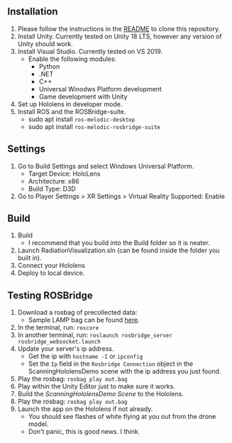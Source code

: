 
## Installation
1. Please follow the instructions in the [README](README.md) to clone this repository.
1. Install Unity. Currently tested on Unity 18 LTS, however any version of Unity should work.
1. Install Visual Studio. Currently tested on VS 2019.
    - Enable the following modules:
        - Python
        - .NET
        - C++
        - Universal Winodws Platform development
        - Game development with Unity 
1. Set up Hololens in developer mode.
1. Install ROS and the ROSBridge-suite.
    - sudo apt install `ros-melodic-desktop`
    - sudo apt install `ros-melodic-rosbridge-suite`
    
## Settings
1. Go to Build Settings and select Windows Universal Platform.
    - Target Device: HoloLens
    - Architecture: x86
    - Build Type: D3D
1. Go to Player Settings > XR Settings > Virtual Reality Supported: Enable

## Build
1. Build
    - I recommend that you build into the Build folder so it is neater.
1. Launch RadiationVisualization.sln (can be found inside the folder you built in).
1. Connect your Hololens
1. Deploy to local device.

## Testing ROSBridge
1. Download a rosbag of precollected data: 
    - Sample LAMP bag can be found [here](https://drive.google.com/file/d/1Vb4Heq2FtjIED0b3o-n2PA6WCDHOH-i3/view).
1. In the terminal, run:
`roscore`
1. In another terminal, run:
`roslaunch rosbridge_server rosbridge_websocket.launch`
1. Update your server's ip address.
    - Get the ip with `hostname -I` or `ipconfig`
    - Set the `Ip` field in the `Rosbridge Connection` object in the ScanningHololensDemo scene with the ip address you just found.
4. Play the rosbag: `rosbag play out.bag`
1. Play within the Unity Editor just to make sure it works.
1. Build the *ScanningHololensDemo Scene* to the Hololens.
4. Play the rosbag: `rosbag play out.bag`
6. Launch the app on the Hololens if not already.
    - You should see flashes of white flying at you out from the drone model.
    - Don't panic, this is good news. I think.
